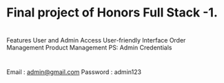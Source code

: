 # Final project of Honors Full Stack -1. 

# 
#
 Features
User and Admin Access
User-friendly Interface
Order Management
Product Management
 PS: Admin Credentials  
#
Email : admin@gmail.com
Password : admin123
